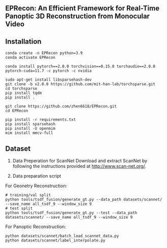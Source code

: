 ## EPRecon: An Efficient Framework for Real-Time Panoptic 3D Reconstruction from Monocular Video


## Installation
```
conda create -n EPRecon python=3.9
conda activate EPRecon

conda install pytorch==2.0.0 torchvision==0.15.0 torchaudio==2.0.0 pytorch-cuda=11.7 -c pytorch -c nvidia

sudo apt-get install libsparsehash-dev
git clone -b v2.0.0 https://github.com/mit-han-lab/torchsparse.git
cd torchsparse
pip install tqdm
pip install .

git clone https://github.com/zhen6618/EPRecon.git
cd EPRecon

pip install -r requirements.txt
pip install sparsehash
pip install -U openmim
mim install mmcv-full
```   

## Dataset

1. Data Preperation for ScanNet
Download and extract ScanNet by following the instructions provided at http://www.scan-net.org/.

2. Data preparation script
   
For Geonetry Reconstruction:
```
# training/val split
python tools/tsdf_fusion/generate_gt.py --data_path datasets/scannet/ --save_name all_tsdf_9 --window_size 9
# test split
python tools/tsdf_fusion/generate_gt.py --test --data_path datasets/scannet/ --save_name all_tsdf_9 --window_size 9
```
For Panoptic Reconstruction:
```
python datasets/scannet/batch_load_scannet_data.py
python datasets/scannet/label_interpolate.py
```

